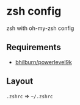 # zsh config
zsh with oh-my-zsh config

## Requirements
- [bhilburn/powerlevel9k](https://github.com/bhilburn/powerlevel9k)
## Layout
`.zshrc` => `~/.zshrc`